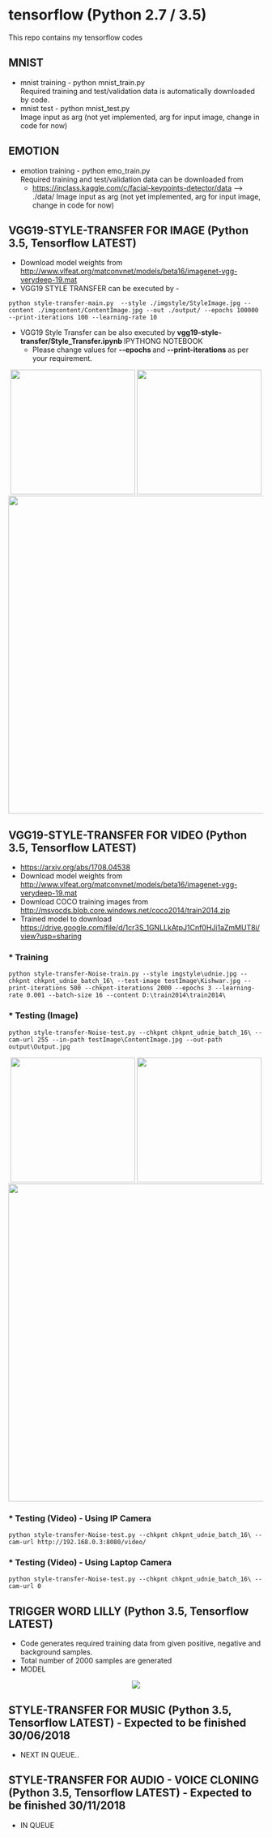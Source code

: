 # tensorflow (Python 2.7 / 3.5)

This repo contains my tensorflow codes

## MNIST  <br />
   - mnist training - python mnist_train.py <br />
  Required training and test/validation data is automatically downloaded by code. <br />
   - mnist test - python mnist_test.py <br />
  Image input as arg (not yet implemented, arg for input image, change in code for now)

## EMOTION <br />
   - emotion training - python emo_train.py <br />
 Required training and test/validation data can be downloaded from  <br />
      * https://inclass.kaggle.com/c/facial-keypoints-detector/data --> ./data/
  Image input as arg (not yet implemented, arg for input image, change in code for now)
  
## VGG19-STYLE-TRANSFER FOR IMAGE (Python 3.5, Tensorflow LATEST)
   - Download model weights from http://www.vlfeat.org/matconvnet/models/beta16/imagenet-vgg-verydeep-19.mat <br />
   - VGG19 STYLE TRANSFER can be executed by - <br />
```
python style-transfer-main.py  --style ./imgstyle/StyleImage.jpg --content ./imgcontent/ContentImage.jpg --out ./output/ --epochs 100000 --print-iterations 100 --learning-rate 10
```
   - VGG19 Style Transfer can be also executed by <b> vgg19-style-transfer/Style_Transfer.ipynb </b> IPYTHONG NOTEBOOK
      * Please change values for <b> --epochs </b> and <b> --print-iterations </b> as per your requirement.

<p align = 'center'>
<img src = 'vgg19-style-transfer/imgstyle/StyleImageRain.jpg' height = '246px'>
<img src = 'vgg19-style-transfer/imgcontent/ContentImage.jpg' height = '246px'>
<a href = 'vgg19-style-transfer/output/out.jpg'><img src = 'vgg19-style-transfer/output/out.jpg' width = '627px'></a>
</p>

## VGG19-STYLE-TRANSFER FOR VIDEO (Python 3.5, Tensorflow LATEST)
   * https://arxiv.org/abs/1708.04538 <br />
   * Download model weights from http://www.vlfeat.org/matconvnet/models/beta16/imagenet-vgg-verydeep-19.mat <br />
   * Download COCO training images from http://msvocds.blob.core.windows.net/coco2014/train2014.zip <br />
   * Trained model to download https://drive.google.com/file/d/1cr3S_1GNLLkAtpJ1Cnf0HJi1aZmMUT8i/view?usp=sharing
      
   ### * Training
```
python style-transfer-Noise-train.py --style imgstyle\udnie.jpg --chkpnt chkpnt_udnie_batch_16\ --test-image testImage\Kishwar.jpg --print-iterations 500 --chkpnt-iterations 2000 --epochs 3 --learning-rate 0.001 --batch-size 16 --content D:\train2014\train2014\
```

   ### * Testing (Image)
```
python style-transfer-Noise-test.py --chkpnt chkpnt_udnie_batch_16\ --cam-url 255 --in-path testImage\ContentImage.jpg --out-path output\Output.jpg
```
<p align = 'center'>
<img src = 'vgg19-style-transfer-video/imgstyle/udnie.jpg' height = '246px'>
<img src = 'vgg19-style-transfer-video/testImage/ContentImage.jpg' height = '246px'>
<a href = 'vgg19-style-transfer-video/output/Output.jpg'><img src = 'vgg19-style-transfer-video/output/Output.jpg' width = '627px'></a>
</p>

   ### * Testing (Video) - Using IP Camera
```
python style-transfer-Noise-test.py --chkpnt chkpnt_udnie_batch_16\ --cam-url http://192.168.0.3:8080/video/
```

   ### * Testing (Video) - Using Laptop Camera
```
python style-transfer-Noise-test.py --chkpnt chkpnt_udnie_batch_16\ --cam-url 0
```

## TRIGGER WORD LILLY (Python 3.5, Tensorflow LATEST)

- Code generates required training data from given positive, negative and background samples.
- Total number of 2000 samples are generated
- MODEL
<p align = 'center'>
<img src = 'rnn-trigger-word-lilly/keras/raw_data/Kerasmodel.png'>
</p>

## STYLE-TRANSFER FOR MUSIC (Python 3.5, Tensorflow LATEST) - Expected to be finished 30/06/2018
   - NEXT IN QUEUE..

## STYLE-TRANSFER FOR AUDIO - VOICE CLONING (Python 3.5, Tensorflow LATEST) - Expected to be finished 30/11/2018
   - IN QUEUE
   

